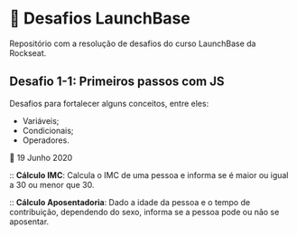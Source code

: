 # :rocket: Desafios LaunchBase
Repositório com a resolução de desafios do curso LaunchBase da Rockseat.


##  Desafio 1-1: Primeiros passos com JS 

Desafios para fortalecer alguns conceitos, entre eles:
- Variáveis;
- Condicionais;
- Operadores.


📆 19 Junho 2020

:: **Cálculo IMC**: Calcula o IMC de uma pessoa e informa se é maior ou igual a 30 ou menor que 30.

:: **Cálculo Aposentadoria**: Dado a idade da pessoa e o tempo de contribuição, dependendo do sexo, informa se a pessoa pode ou não se aposentar.


